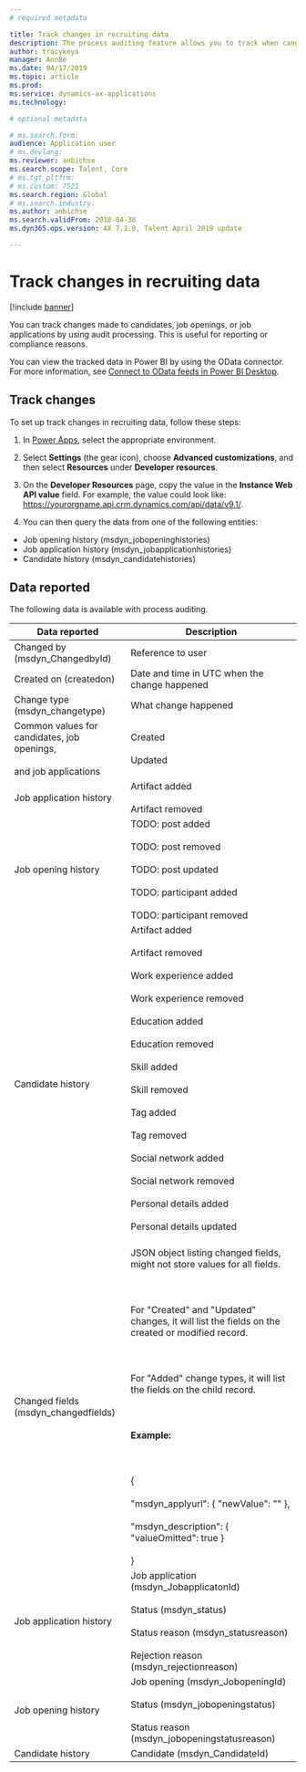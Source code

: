 ```yaml
---
# required metadata

title: Track changes in recruiting data 
description: The process auditing feature allows you to track when candidates, job openings, or job applications change for reporting or compliance reasons.
author: tracykeya
manager: AnnBe
ms.date: 04/17/2019
ms.topic: article
ms.prod: 
ms.service: dynamics-ax-applications
ms.technology: 

# optional metadata

# ms.search.form: 
audience: Application user
# ms.devlang: 
ms.reviewer: anbichse
ms.search.scope: Talent, Core
# ms.tgt_pltfrm: 
# ms.custom: 7521
ms.search.region: Global
# ms.search.industry: 
ms.author: anbichse
ms.search.validFrom: 2018-04-30
ms.dyn365.ops.version: AX 7.1.0, Talent April 2019 update 

---
```

# Track changes in recruiting data

[!include [banner](includes/banner.md)]

You can track changes made to candidates, job openings, or job applications by using audit processing. This is useful for reporting or compliance reasons.

You can view the tracked data in Power BI by using the OData connector. For more information, see [Connect to OData feeds in Power BI Desktop](https://docs.microsoft.com/power-bi/desktop-connect-odata).

## Track changes
To set up track changes in recruiting data, follow these steps:

1. In [Power Apps](https://web.powerapps.com), select the appropriate environment.

2. Select **Settings** (the gear icon), choose **Advanced customizations**, and then select **Resources** under **Developer resources**. 

3. On the **Developer Resources** page, copy the value in the **Instance Web API value** field. For example, the value could look like: https://yourorgname.api.crm.dynamics.com/api/data/v9.1/.

4. You can then query the data from one of the following entities:
  - Job opening history (msdyn_jobopeninghistories)
  - Job application history (msdyn_jobapplicationhistories) 
  - Candidate history (msdyn_candidatehistories)

## Data reported

The following data is available with process auditing.

| Data reported | Description |
| --- | --- |
| Changed by (msdyn_ChangedbyId) | Reference to user |
| Created on (createdon) |  Date and time in UTC when the change happened |
| Change type (msdyn_changetype) | What change happened |
| Common values for candidates, job openings, <br></br>and job applications | Created<br></br>Updated |
| Job application history | Artifact added <br></br>Artifact removed |
| Job opening history | TODO: post added <br></br>TODO: post removed <br></br>TODO: post updated <br></br>TODO: participant added <br></br>TODO: participant removed |
| Candidate history | Artifact added <br></br>Artifact removed <br></br>Work experience added <br></br>Work experience removed <br></br>Education added <br></br>Education removed <br></br>Skill added <br></br>Skill removed <br></br>Tag added <br></br>Tag removed <br></br>Social network added <br></br>Social network removed <br></br>Personal details added <br></br>Personal details updated<br></br> |
| Changed fields (msdyn_changedfields) | JSON object listing changed fields, might not store values for all fields.<br></br><br></br>For "Created" and "Updated" changes, it will list the fields on the created or modified record.<br></br><br></br>For "Added" change types, it will list the fields on the child record.<br></br><br></br>**Example:**<br></br><br></br>{<br></br>  "msdyn_applyurl": { "newValue": "" },<br></br>  "msdyn_description": { "valueOmitted": true } <br></br>} |
|Job application history | Job application (msdyn_JobapplicatonId)<br></br>Status (msdyn_status) <br></br>Status reason (msdyn_statusreason) <br></br>Rejection reason (msdyn_rejectionreason) |
| Job opening history | Job opening (msdyn_JobopeningId) <br></br>Status (msdyn_jobopeningstatus) <br></br>Status reason (msdyn_jobopeningstatusreason) |
| Candidate history | Candidate (msdyn_CandidateId) |
